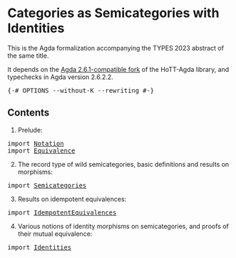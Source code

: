 Categories as Semicategories with Identities
============================================

This is the Agda formalization accompanying the TYPES 2023 abstract of the same
title.

It depends on the [Agda 2.6.1-compatible
fork](https://github.com/awswan/HoTT-Agda/tree/agda-2.6.1-compatible) of the
HoTT-Agda library, and typechecks in Agda version 2.6.2.2.

<pre class="Agda"><a id="366" class="Symbol">{-#</a> <a id="370" class="Keyword">OPTIONS</a> <a id="378" class="Pragma">--without-K</a> <a id="390" class="Pragma">--rewriting</a> <a id="402" class="Symbol">#-}</a>
</pre>
Contents
--------

1. Prelude:
<pre class="Agda"><a id="450" class="Keyword">import</a> <a id="457" href="Notation.html" class="Module">Notation</a>
<a id="466" class="Keyword">import</a> <a id="473" href="Equivalence.html" class="Module">Equivalence</a>
</pre>
2. The record type of wild semicategories, basic definitions and results on
morphisms:
<pre class="Agda"><a id="585" class="Keyword">import</a> <a id="592" href="Semicategories.html" class="Module">Semicategories</a>
</pre>
3. Results on idempotent equivalences:
<pre class="Agda"><a id="659" class="Keyword">import</a> <a id="666" href="IdempotentEquivalences.html" class="Module">IdempotentEquivalences</a>
</pre>
4. Various notions of identity morphisms on semicategories, and proofs of their
mutual equivalence:
<pre class="Agda"><a id="802" class="Keyword">import</a> <a id="809" href="Identities.html" class="Module">Identities</a>
</pre>